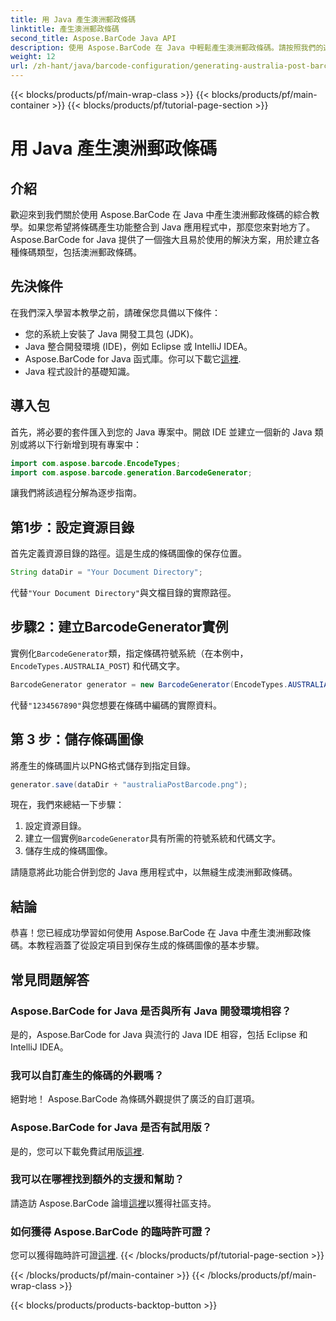 ```yaml
---
title: 用 Java 產生澳洲郵政條碼
linktitle: 產生澳洲郵政條碼
second_title: Aspose.BarCode Java API
description: 使用 Aspose.BarCode 在 Java 中輕鬆產生澳洲郵政條碼。請按照我們的逐步教學進行無縫整合。
weight: 12
url: /zh-hant/java/barcode-configuration/generating-australia-post-barcode/
---
```


{{< blocks/products/pf/main-wrap-class >}}
{{< blocks/products/pf/main-container >}}
{{< blocks/products/pf/tutorial-page-section >}}

# 用 Java 產生澳洲郵政條碼


## 介紹

歡迎來到我們關於使用 Aspose.BarCode 在 Java 中產生澳洲郵政條碼的綜合教學。如果您希望將條碼產生功能整合到 Java 應用程式中，那麼您來對地方了。 Aspose.BarCode for Java 提供了一個強大且易於使用的解決方案，用於建立各種條碼類型，包括澳洲郵政條碼。

## 先決條件

在我們深入學習本教學之前，請確保您具備以下條件：

- 您的系統上安裝了 Java 開發工具包 (JDK)。
- Java 整合開發環境 (IDE)，例如 Eclipse 或 IntelliJ IDEA。
-  Aspose.BarCode for Java 函式庫。你可以下載它[這裡](https://releases.aspose.com/barcode/java/).
- Java 程式設計的基礎知識。

## 導入包

首先，將必要的套件匯入到您的 Java 專案中。開啟 IDE 並建立一個新的 Java 類別或將以下行新增到現有專案中：

```java
import com.aspose.barcode.EncodeTypes;
import com.aspose.barcode.generation.BarcodeGenerator;
```

讓我們將該過程分解為逐步指南。

## 第1步：設定資源目錄

首先定義資源目錄的路徑。這是生成的條碼圖像的保存位置。

```java
String dataDir = "Your Document Directory";
```

代替`"Your Document Directory"`與文檔目錄的實際路徑。

## 步驟2：建立BarcodeGenerator實例

實例化`BarcodeGenerator`類，指定條碼符號系統（在本例中，`EncodeTypes.AUSTRALIA_POST`) 和代碼文字。

```java
BarcodeGenerator generator = new BarcodeGenerator(EncodeTypes.AUSTRALIA_POST, "1234567890");
```

代替`"1234567890"`與您想要在條碼中編碼的實際資料。

## 第 3 步：儲存條碼圖像

將產生的條碼圖片以PNG格式儲存到指定目錄。

```java
generator.save(dataDir + "australiaPostBarcode.png");
```

現在，我們來總結一下步驟：

1. 設定資源目錄。
2. 建立一個實例`BarcodeGenerator`具有所需的符號系統和代碼文字。
3. 儲存生成的條碼圖像。

請隨意將此功能合併到您的 Java 應用程式中，以無縫生成澳洲郵政條碼。

## 結論

恭喜！您已經成功學習如何使用 Aspose.BarCode 在 Java 中產生澳洲郵政條碼。本教程涵蓋了從設定項目到保存生成的條碼圖像的基本步驟。

## 常見問題解答

### Aspose.BarCode for Java 是否與所有 Java 開發環境相容？
是的，Aspose.BarCode for Java 與流行的 Java IDE 相容，包括 Eclipse 和 IntelliJ IDEA。

### 我可以自訂產生的條碼的外觀嗎？
絕對地！ Aspose.BarCode 為條碼外觀提供了廣泛的自訂選項。

### Aspose.BarCode for Java 是否有試用版？
是的，您可以下載免費試用版[這裡](https://releases.aspose.com/).

### 我可以在哪裡找到額外的支援和幫助？
請造訪 Aspose.BarCode 論壇[這裡](https://forum.aspose.com/c/barcode/13)以獲得社區支持。

### 如何獲得 Aspose.BarCode 的臨時許可證？
您可以獲得臨時許可證[這裡](https://purchase.aspose.com/temporary-license/).
{{< /blocks/products/pf/tutorial-page-section >}}

{{< /blocks/products/pf/main-container >}}
{{< /blocks/products/pf/main-wrap-class >}}

{{< blocks/products/products-backtop-button >}}
